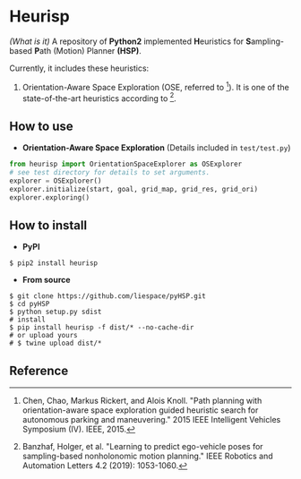 # Heurisp
*(What is it)* A repository of **Python2** implemented **H**euristics for **S**ampling-based **P**ath (Motion) Planner **(HSP)**. 

Currently, it includes these heuristics:

1. Orientation-Aware Space Exploration (OSE, referred to [^1]). It is one of the state-of-the-art heuristics according to [^2].



## How to use

- **Orientation-Aware Space Exploration** (Details included in ```test/test.py```)

```python
from heurisp import OrientationSpaceExplorer as OSExplorer
# see test directory for details to set arguments.
explorer = OSExplorer()
explorer.initialize(start, goal, grid_map, grid_res, grid_ori)
explorer.exploring()
```


## How to install

- **PyPI**

```shell script
$ pip2 install heurisp
```
- **From source**

```shell script
$ git clone https://github.com/liespace/pyHSP.git
$ cd pyHSP
$ python setup.py sdist
# install
$ pip install heurisp -f dist/* --no-cache-dir
# or upload yours
# $ twine upload dist/*
```



## Reference

[^1]: Chen, Chao, Markus Rickert, and Alois Knoll. "Path planning with orientation-aware space exploration guided heuristic search for autonomous parking and maneuvering." 2015 IEEE Intelligent Vehicles Symposium (IV). IEEE, 2015.

[^2]: Banzhaf, Holger, et al. "Learning to predict ego-vehicle poses for sampling-based nonholonomic motion planning." IEEE Robotics and Automation Letters 4.2 (2019): 1053-1060.